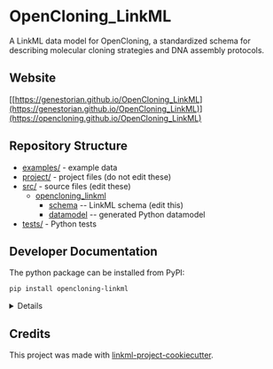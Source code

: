 # OpenCloning_LinkML

A LinkML data model for OpenCloning, a standardized schema for describing molecular cloning strategies and DNA assembly protocols.

## Website

[[https://genestorian.github.io/OpenCloning_LinkML](https://genestorian.github.io/OpenCloning_LinkML)](https://opencloning.github.io/OpenCloning_LinkML)

## Repository Structure

* [examples/](examples/) - example data
* [project/](project/) - project files (do not edit these)
* [src/](src/) - source files (edit these)
  * [opencloning_linkml](src/opencloning_linkml)
    * [schema](src/opencloning_linkml/schema) -- LinkML schema
      (edit this)
    * [datamodel](src/opencloning_linkml/datamodel) -- generated
      Python datamodel
* [tests/](tests/) - Python tests

## Developer Documentation

The python package can be installed from PyPI:

```bash
pip install opencloning-linkml
```

<details>
Use the `make` command to generate project artefacts:

* `make all`: make everything
* `make deploy`: deploys site
</details>

## Credits

This project was made with
[linkml-project-cookiecutter](https://github.com/linkml/linkml-project-cookiecutter).
